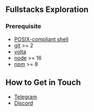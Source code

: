## Fullstacks Exploration

### Prerequisite

* [POSIX-compliant shell][shell]
* [git][git] >= 2
* [volta][volta]
* [node][nodejs] >= 16
* [npm][npm] >= 8

## How to Get in Touch

* [Telegram][telegram-channel]
* [Discord][discord-server]

[git]: https://git-scm.com/
[nodejs]: https://nodejs.org/en/
[shell]: https://en.wikipedia.org/wiki/Unix_shell
[volta]: https://volta.sh/
[npm]: https://www.npmjs.com/
[telegram-channel]: https://t.me/fullstacks
[discord-server]: https://kutt.it/fsk-discord
